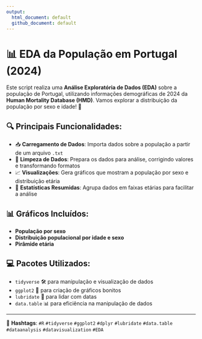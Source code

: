 ```yaml
---
output:
  html_document: default
  github_document: default
---
```

# 📊 EDA da População em Portugal (2024)

Este script realiza uma **Análise Exploratória de Dados (EDA)** sobre a população de Portugal, utilizando informações demográficas de 2024 da **Human Mortality Database (HMD)**. Vamos explorar a distribuição da população por sexo e idade! 🎉

## 🔍 Principais Funcionalidades:

- 📥 **Carregamento de Dados**: Importa dados sobre a população a partir de um arquivo `.txt`
- 🧹 **Limpeza de Dados**: Prepara os dados para análise, corrigindo valores e transformando formatos
- 📈 **Visualizações**: Gera gráficos que mostram a população por sexo e distribuição etária
- 🔎 **Estatísticas Resumidas**: Agrupa dados em faixas etárias para facilitar a análise

## 📊 Gráficos Incluídos:

- **População por sexo**
- **Distribuição populacional por idade e sexo**
- **Pirâmide etária**

## 💻 Pacotes Utilizados:

- `tidyverse` 🛠️ para manipulação e visualização de dados  
- `ggplot2` 🎨 para criação de gráficos bonitos  
- `lubridate` 📅 para lidar com datas  
- `data.table` 📊 para eficiência na manipulação de dados  

---

🔗 **Hashtags**: `#R` `#tidyverse` `#ggplot2` `#dplyr` `#lubridate` `#data.table` `#dataanalysis` `#datavisualization` `#EDA`
